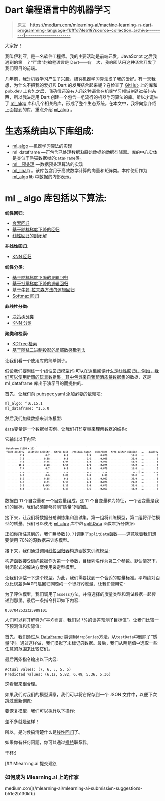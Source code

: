 # Dart 编程语言中的机器学习

> 原文：<https://medium.com/mlearning-ai/machine-learning-in-dart-programming-language-fbfffd7deb18?source=collection_archive---------1----------------------->

大家好！

我叫伊利亚，是一名软件工程师。我的主要活动是前端开发。JavaScript 之后我遇到的第一个“严肃”的编程语言是 Dart——有一次，我的团队用这种语言开发了我们项目的前端。

几年前，我对机器学习产生了兴趣，研究机器学习算法成了我的爱好。有一天我想，为什么不把我的爱好和 Dart 的发展结合起来呢？在检查了 [GitHub](https://github.com/) 上的库和 [pub.dev](https://pub.dev/) 上的包之后，我确信还没有人用这种语言在机器学习领域创造过任何东西，所以我决定用 Dart 创建一个包含一组流行的机器学习算法的库。所以才诞生了 [ml_algo](https://github.com/gyrdym/ml_algo) 库和几个相关的库，形成了整个生态系统。在本文中，我将向您介绍上面提到的库，重点介绍 [ml_algo](https://github.com/gyrdym/ml_algo) 。

# **生态系统由以下库组成:**

*   [ml_algo](https://github.com/gyrdym/ml_algo) —机器学习算法的实现
*   [ml_dataframe](https://github.com/gyrdym/ml_dataframe) —可包含已处理数据和原始数据的数据存储器。库的中心实体是类似于熊猫数据帧的`DataFrame`类。
*   [ml _ 预处理](https://github.com/gyrdym/ml_preprocessing) —数据预处理算法的实现
*   [ml_linalg](https://github.com/gyrdym/ml_linalg) 。该库包含用于高效数学计算的向量和矩阵类。本库使用作为 [ml_algo](https://github.com/gyrdym/ml_algo) lib 中数据的内部表示。

# **ml _ algo 库包括以下算法:**

**线性回归:**

*   [套索回归](https://pub.dev/documentation/ml_algo/latest/ml_algo/LinearRegressor/LinearRegressor.lasso.html)
*   [基于随机梯度下降的回归](https://pub.dev/documentation/ml_algo/latest/ml_algo/LinearRegressor/LinearRegressor.SGD.html)
*   [线性回归的封闭解](https://pub.dev/documentation/ml_algo/latest/ml_algo/LinearRegressor/LinearRegressor.html)

**非线性回归:**

*   [KNN 回归](https://pub.dev/documentation/ml_algo/latest/ml_algo/KnnRegressor-class.html)

**线性分类:**

*   [基于随机梯度下降的逻辑回归](https://pub.dev/documentation/ml_algo/latest/ml_algo/LogisticRegressor/LogisticRegressor.SGD.html)
*   [基于批量梯度下降的逻辑回归](https://pub.dev/documentation/ml_algo/latest/ml_algo/LogisticRegressor/LogisticRegressor.BGD.html)
*   [基于牛顿-拉夫森方法的逻辑回归](https://pub.dev/documentation/ml_algo/latest/ml_algo/LogisticRegressor/LogisticRegressor.newton.html)
*   [Softmax 回归](https://pub.dev/documentation/ml_algo/latest/ml_algo/SoftmaxRegressor-class.html)

**非线性分类:**

*   [决策树分类](https://pub.dev/documentation/ml_algo/latest/ml_algo/DecisionTreeClassifier-class.html)
*   [KNN 分类](https://pub.dev/documentation/ml_algo/latest/ml_algo/KnnClassifier-class.html)

**聚类和检索:**

*   [KDTree 检索](https://pub.dev/documentation/ml_algo/latest/kd_tree/KDTree-class.html)
*   [基于随机二进制投影的局部敏感散列法](https://pub.dev/documentation/ml_algo/latest/ml_algo/RandomBinaryProjectionSearcher-class.html)

让我们看一个使用库的简单例子。

假设我们要训练一个线性回归模型(你可以在这里阅读什么是线性回归[)。例如，我们可以使用所谓的玩具数据集，其中包含来自](/mlearning-ai/a-gentle-introduction-to-linear-regression-the-dart-way-9750214e6fa2?source=friends_link&sk=e199d8f5b0bb71c97525be2ee7f5819b)[葡萄酒质量数据集](https://www.kaggle.com/datasets/uciml/red-wine-quality-cortez-et-al-2009)的数据，这是 ml_dataframe 库出于演示目的而提供的。

首先，让我们向 pubspec.yaml 添加必要的依赖项:

```
ml_algo: ^16.15.1
ml_dataframe: ^1.5.0
```

然后我们加载数据来训练模型:

`data`变量是一个[数据帧](https://pub.dev/documentation/ml_dataframe/latest/ml_dataframe/DataFrame-class.html)实例。让我们打印变量来理解数据的结构:

它输出以下内容:

![](img/68720fe5e33e24512751c6122e3eb0ed.png)

数据由 11 个自变量和一个因变量组成，这 11 个自变量称为特征，一个因变量是我们的目标，我们必须能够预测“质量”列的值。

接下来，让我们将数据分成训练集和测试集。第一组将训练模型，第二组将评估模型的质量。我们可以使用 [ml_algo](https://github.com/gyrdym/ml_algo) 库中的 [splitData](https://pub.dev/documentation/ml_algo/latest/ml_algo/splitData.html) 函数来拆分数据:

正如你所注意到的，我们用参数`[0.7]`调用了`splitData`函数——这意味着我们想要使用 70%的源数据来训练模型。

接下来，我们通过调用[线性回归器](https://pub.dev/documentation/ml_algo/latest/ml_algo/LinearRegressor/LinearRegressor.html)构造函数来训练模型:

构造函数接受训练数据作为第一个参数，目标列名作为第二个参数。默认情况下，封闭形式的解决方案使用来定型模型。

让我们评估一下这个模型。为此，我们需要找到一个合适的度量标准。平均绝对百分比误差(MAPE)是回归问题的一个很好的度量。让我们使用它:

为了评估模型，我们调用了`assess`方法，并将选择的度量类型和测试数据一起传递到那里。最后一条指令打印如下内容:

```
0.07042532225989101
```

人们可以将其解释为“平均而言，我们以 7%的误差预测了目标值”。让我们比较一下预测值和实际值:

首先，我们通过从 [DataFrame](https://pub.dev/documentation/ml_dataframe/latest/ml_dataframe/DataFrame-class.html) 类调用`dropSeries`方法，从`testData`中删除了“质量”列。通过这样做，我们模拟了未标记的数据。最后，我们从两组值中选取一些任意的范围来比较它们。

最后两条指令输出以下内容:

```
Actual values: (7, 6, 7, 5, 5)
Predicted values: (6.18, 5.82, 6.49, 5.36, 5.36)
```

这看起来很合理。

如果我们对我们的模型满意，我们可以将它保存到一个 JSON 文件中，以便下次跳过重新训练:

要恢复模型，我们可以执行以下操作:

差不多就是这样！

所以，是时候搞清楚什么是[线性回归](/mlearning-ai/a-gentle-introduction-to-linear-regression-the-dart-way-9750214e6fa2?source=friends_link&sk=e199d8f5b0bb71c97525be2ee7f5819b)了。

如果你有任何问题，你可以通过[推特](https://twitter.com/ilgyrd)联系我。

干杯:)

[](/mlearning-ai/mlearning-ai-submission-suggestions-b51e2b130bfb) [## Mlearning.ai 提交建议

### 如何成为 Mlearning.ai 上的作家

medium.com](/mlearning-ai/mlearning-ai-submission-suggestions-b51e2b130bfb)